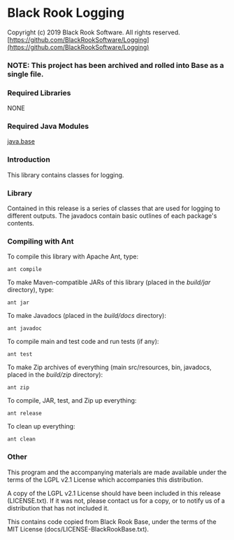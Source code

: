 # Black Rook Logging

Copyright (c) 2019 Black Rook Software. All rights reserved.  
[https://github.com/BlackRookSoftware/Logging](https://github.com/BlackRookSoftware/Logging)

### NOTE: This project has been archived and rolled into Base as a single file.

### Required Libraries

NONE

### Required Java Modules

[java.base](https://docs.oracle.com/en/java/javase/11/docs/api/java.base/module-summary.html)  

### Introduction

This library contains classes for logging.

### Library

Contained in this release is a series of classes that are used for logging to different outputs. 
The javadocs contain basic outlines of each package's contents.

### Compiling with Ant

To compile this library with Apache Ant, type:

	ant compile

To make Maven-compatible JARs of this library (placed in the *build/jar* directory), type:

	ant jar

To make Javadocs (placed in the *build/docs* directory):

	ant javadoc

To compile main and test code and run tests (if any):

	ant test

To make Zip archives of everything (main src/resources, bin, javadocs, placed in the *build/zip* directory):

	ant zip

To compile, JAR, test, and Zip up everything:

	ant release

To clean up everything:

	ant clean
	
### Other

This program and the accompanying materials are made available under the 
terms of the LGPL v2.1 License which accompanies this distribution.

A copy of the LGPL v2.1 License should have been included in this release (LICENSE.txt).
If it was not, please contact us for a copy, or to notify us of a distribution
that has not included it. 

This contains code copied from Black Rook Base, under the terms of the MIT License (docs/LICENSE-BlackRookBase.txt).
